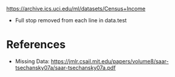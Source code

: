 https://archive.ics.uci.edu/ml/datasets/Census+Income

* Full stop removed from each line in data.test

# References
 * Missing Data: https://jmlr.csail.mit.edu/papers/volume8/saar-tsechansky07a/saar-tsechansky07a.pdf
